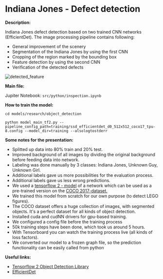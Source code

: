 # Indiana Jones - Defect detection

**Description:**

Indiana Jones defect detection based on two trained CNN networks (EfficientDet).
The image processing pipeline contains following:

- General improvement of the scenery 
- Segmentation of the Indiana Jones by using the first CNN
- Cropping of the region marked by the bounding box
- Feature detection by using the second CNN
- Verification of the detected defects

![detected_feature](https://github.com/norbus161/DIP-Project/blob/main/doc/detected_features.PNG)

**Main file:** 

Jupiter Notebook:  ```src/python/inspection.ipynb```

**How to train the model:**

```shell
cd models/research/object_detection

python model_main_tf2.py --pipeline_config_path=training/ssd_efficientdet_d0_512x512_coco17_tpu-8.config --model_dir=training --alsologtostderr
```

**Some notes for the presentation:**

- Splitted up data into 80% train and 20% test.
- Improved background of all images by dividing the original background before feeding data into network.
- Labeling was done manually by 3 classes: Indiana Jones, Unknown Guy, Unknown Girl.
- Additional labels gave us more possibilities for the evaluation process.
- Additional labels gave us less wrong predictions.
- We used a [tensorflow 2 - model](https://github.com/tensorflow/models/blob/master/research/object_detection/g3doc/tf2_detection_zoo.md) of a network which can be used as a pre-trained version on the [COCO 2017-dataset.](https://cocodataset.org/#home)
- We trained this model from scratch for our own purpose (to detect LEGO figures).
- The COCO dataset offers a huge collection of images, with segmented objects. It's a perfect dataset for all kinds of object detection.
- Installed cuda and cudNN drivers for gpu-based training.
- We configured a config file before the training process
- 50k training steps have been done, which took us around 5 hours.
- With Tensorboard you can watch the training process live (all kinds of loss factors).
- We converted our model to a frozen graph file, so the prediction functionality can be easily called from python

**Useful links:**

- [Tensorflow 2 Object Detection Library](https://blog.roboflow.com/the-tensorflow2-object-detection-library-is-here/)
- [EfficientDet](https://blog.roboflow.com/breaking-down-efficientdet/)
